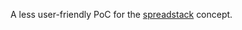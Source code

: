 A less user-friendly PoC for the [spreadstack](https://github.com/joe-no-body/beyond-spreadsheets) concept.